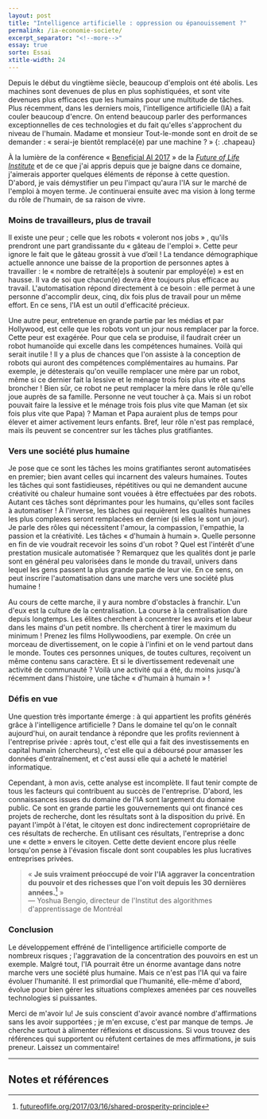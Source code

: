 ```yaml
---
layout: post
title: "Intelligence artificielle : oppression ou épanouissement ?"
permalink: /ia-economie-societe/
excerpt_separator: "<!--more-->"
essay: true
sorte: Essai
xtitle-width: 24
---
```


Depuis le début du vingtième siècle, beaucoup d'emplois ont été abolis. Les machines sont devenues de plus en plus sophistiquées, et sont vite devenues plus efficaces que les humains pour une multitude de tâches. Plus récemment, dans les derniers mois, l'intelligence artificielle (IA) a fait couler beaucoup d'encre. On entend beaucoup parler des performances exceptionnelles de ces technologies et du fait qu'elles s'approchent du niveau de l'humain. Madame et monsieur Tout-le-monde sont en droit de se demander : « serai-je bientôt remplacé(e) par une machine ? »
{: .chapeau}

<!--more-->

À la lumière de la conférence « [Beneficial AI 2017](https://futureoflife.org/bai-2017) » de la [_Future of Life Institute_](https://futureoflife.org/team/) et de ce que j'ai appris depuis que je baigne dans ce domaine, j'aimerais apporter quelques éléments de réponse à cette question. D'abord, je vais démystifier un peu l'impact qu'aura l'IA sur le marché de l'emploi à moyen terme. Je continuerai ensuite avec ma vision à long terme du rôle de l'humain, de sa raison de vivre.

### Moins de travailleurs, plus de travail

Il existe une peur ; celle que les robots « voleront nos jobs » , qu'ils prendront une part grandissante du « gâteau de l'emploi ». Cette peur ignore le fait que le gâteau grossit à vue d’œil ! La tendance démographique actuelle annonce une baisse de la proportion de personnes aptes à travailler : le « nombre de retraité(e)s à soutenir par employé(e) » est en hausse. Il va de soi que chacun(e) devra être toujours plus efficace au travail. L'automatisation répond directement à ce besoin : elle permet à une personne d'accomplir deux, cinq, dix fois plus de travail pour un même effort. En ce sens, l'IA est un outil d'efficacité précieux.

Une autre peur, entretenue en grande partie par les médias et par Hollywood, est celle que les robots vont un jour nous remplacer par la force. Cette peur est exagérée. Pour que cela se produise, il faudrait créer un robot humanoïde qui excelle dans les compétences humaines. Voilà qui serait inutile ! Il y a plus de chances que l'on assiste à la conception de robots qui auront des compétences complémentaires au humains. Par exemple, je détesterais qu'on veuille remplacer une mère par un robot, même si ce dernier fait la lessive et le ménage trois fois plus vite et sans broncher ! Bien sûr, ce robot ne peut remplacer la mère dans le rôle qu'elle joue auprès de sa famille. Personne ne veut toucher à ça. Mais si un robot pouvait faire la lessive et le ménage trois fois plus vite que Maman (et six fois plus vite que Papa) ? Maman et Papa auraient plus de temps pour élever et aimer activement leurs enfants. Bref, leur rôle n'est pas remplacé, mais ils peuvent se concentrer sur les tâches plus gratifiantes.

### Vers une société plus humaine

Je pose que ce sont les tâches les moins gratifiantes seront automatisées en premier; bien avant celles qui incarnent des valeurs humaines. Toutes les tâches qui sont fastidieuses, répétitives ou qui ne demandent aucune créativité ou chaleur humaine sont vouées à être effectuées par des robots. Autant ces tâches sont déprimantes pour les humains, qu'elles sont faciles à automatiser ! À l'inverse, les tâches qui requièrent les qualités humaines les plus complexes seront remplacées en dernier (si elles le sont un jour). Je parle des rôles qui nécessitent l'amour, la compassion, l'empathie, la passion et la créativité. Les tâches « d'humain à humain ». Quelle personne en fin de vie voudrait recevoir les soins d'un robot ? Quel est l'intérêt d'une prestation musicale automatisée ? Remarquez que les qualités dont je parle sont en général peu valorisées dans le monde du travail, univers dans lequel les gens passent la plus grande partie de leur vie. En ce sens, on peut inscrire l'automatisation dans une marche vers une société plus humaine !

Au cours de cette marche, il y aura nombre d'obstacles à franchir. L'un d'eux est la culture de la centralisation. La course à la centralisation dure depuis longtemps. Les élites cherchent à concentrer les avoirs et le labeur dans les mains d'un petit nombre. Ils cherchent à tirer le maximum du minimum ! Prenez les films Hollywoodiens, par exemple. On crée un morceau de divertissement, on le copie à l'infini et on le vend partout dans le monde. Toutes ces personnes uniques, de toutes cultures, reçoivent un même contenu sans caractère. Et si le divertissement redevenait une activité de communauté ? Voilà une activité qui a été, du moins jusqu'à récemment dans l'histoire, une tâche « d'humain à humain » !

### Défis en vue

Une question très importante émerge : à qui appartient les profits générés grâce à l'intelligence artificielle ? Dans le domaine tel qu'on le connaît aujourd'hui, on aurait tendance à répondre que les profits reviennent à l'entreprise privée : après tout, c'est elle qui a fait des investissements en capital humain (chercheurs), c'est elle qui a déboursé pour amasser les données d'entraînement, et c'est aussi elle qui a acheté le matériel informatique.

Cependant, à mon avis, cette analyse est incomplète. Il faut tenir compte de tous les facteurs qui contribuent au succès de l'entreprise. D'abord, les connaissances issues du domaine de l'IA sont largement du domaine public. Ce sont en grande partie les gouvernements qui ont financé ces projets de recherche, dont les résultats sont à la disposition du privé. En payant l'impôt à l'état, le citoyen est donc indirectement copropriétaire de ces résultats de recherche. En utilisant ces résultats, l'entreprise a donc une « dette » envers le citoyen. Cette dette devient encore plus réelle lorsqu'on pense à l'évasion fiscale dont sont coupables les plus lucratives entreprises privées.

> « **Je suis vraiment préoccupé de voir l'IA aggraver la concentration du pouvoir et des richesses que l'on voit depuis les 30 dernières années.**[^1] »  
> — Yoshua Bengio, directeur de l'Institut des algorithmes d'apprentissage de Montréal

### Conclusion

Le développement effréné de l'intelligence artificielle comporte de nombreux risques ; l'aggravation de la concentration des pouvoirs en est un exemple. Malgré tout, l'IA pourrait être un énorme avantage dans notre marche vers une société plus humaine. Mais ce n'est pas l'IA qui va faire évoluer l'humanité. Il est primordial que l'humanité, elle-même d'abord, évolue pour bien gérer les situations complexes amenées par ces nouvelles technologies si puissantes.

Merci de m'avoir lu! Je suis conscient d'avoir avancé nombre d'affirmations sans les avoir supportées ; je m'en excuse, c'est par manque de temps. Je cherche surtout à alimenter réflexions et discussions. Si vous trouvez des références qui supportent ou réfutent certaines de mes affirmations, je suis preneur. Laissez un commentaire!

---

## Notes et références

[^1]: [futureoflife.org/2017/03/16/shared-prosperity-principle](https://futureoflife.org/2017/03/16/shared-prosperity-principle)
